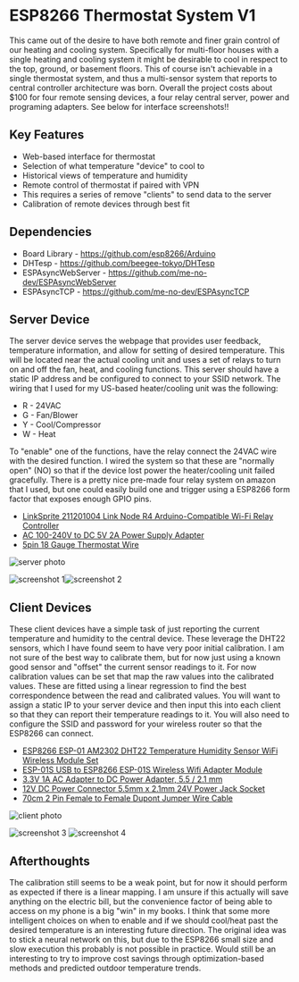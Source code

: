 
# ESP8266 Thermostat System V1


This came out of the desire to have both remote and finer grain control of our heating and cooling system.
Specifically for multi-floor houses with a single heating and cooling system it might be desirable to cool in respect to the top, ground, or basement floors.
This of course isn't achievable in a single thermostat system, and thus a multi-sensor system that reports to central controller architecture was born.
Overall the project costs about $100 for four remote sensing devices, a four relay central server, power and programing adapters.
See below for interface screenshots!!


## Key Features

* Web-based interface for thermostat
* Selection of what temperature "device" to cool to
* Historical views of temperature and humidity
* Remote control of thermostat if paired with VPN
* This requires a series of remove "clients" to send data to the server
* Calibration of remote devices through best fit


## Dependencies


* Board Library - https://github.com/esp8266/Arduino
* DHTesp - https://github.com/beegee-tokyo/DHTesp
* ESPAsyncWebServer - https://github.com/me-no-dev/ESPAsyncWebServer
* ESPAsyncTCP - https://github.com/me-no-dev/ESPAsyncTCP


## Server Device

The server device serves the webpage that provides user feedback, temperature information, and allow for setting of desired temperature.
This will be located near the actual cooling unit and uses a set of relays to turn on and off the fan, heat, and cooling functions.
This server should have a static IP address and be configured to connect to your SSID network.
The wiring that I used for my US-based heater/cooling unit was the following:

* R - 24VAC
* G - Fan/Blower
* Y - Cool/Compressor
* W - Heat

To "enable" one of the functions, have the relay connect the 24VAC wire with the desired function.
I wired the system so that these are "normally open" (NO) so that if the device lost power the heater/cooling unit failed gracefully.
There is a pretty nice pre-made four relay system on amazon that I used, but one could easily build one and trigger using a ESP8266 form factor that exposes enough GPIO pins.


* [LinkSprite 211201004 Link Node R4 Arduino-Compatible Wi-Fi Relay Controller](https://www.amazon.com/dp/product/B088BHFVQK/)
* [AC 100-240V to DC 5V 2A Power Supply Adapter](https://www.amazon.com/dp/product/B082D97W98/)
* [5pin 18 Gauge Thermostat Wire](https://www.amazon.com/dp/product/B0069F4HHC/)


![server photo](docs/JPEG_20190702_220502.jpg)

![screenshot 1](docs/Screenshot_20190702-220020.jpg)![screenshot 2](docs/Screenshot_20190702-220034.jpg)


## Client Devices

These client devices have a simple task of just reporting the current temperature and humidity to the central device.
These leverage the DHT22 sensors, which I have found seem to have very poor initial calibration.
I am not sure of the best way to calibrate them, but for now just using a known good sensor and "offset" the current sensor readings to it.
For now calibration values can be set that map the raw values into the calibrated values.
These are fitted using a linear regression to find the best correspondence between the read and calibrated values.
You will want to assign a static IP to your server device and then input this into each client so that they can report their temperature readings to it.
You will also need to configure the SSID and password for your wireless router so that the ESP8266 can connect.


* [ESP8266 ESP-01 AM2302 DHT22 Temperature Humidity Sensor WiFi Wireless Module Set](https://www.amazon.com/gp/product/B07L6CYFT9/)
* [ESP-01S USB to ESP8266 ESP-01S Wireless Wifi Adapter Module](https://www.amazon.com/gp/product/B07KF119YB/)
* [3.3V 1A AC Adapter to DC Power Adapter, 5.5 / 2.1 mm](https://www.amazon.com/gp/product/B07BGW2VXV/)
* [12V DC Power Connector 5.5mm x 2.1mm 24V Power Jack Socket](https://www.amazon.com/gp/product/B079R9WCG2/)
* [70cm 2 Pin Female to Female Dupont Jumper Wire Cable](https://www.amazon.com/gp/product/B07CPS72RR/)


![client photo](docs/JPEG_20190702_220221.jpg)

![screenshot 3](docs/Screenshot_20190819-201549.jpg)
![screenshot 4](docs/Screenshot_20190819-201555.jpg)



## Afterthoughts 

The calibration still seems to be a weak point, but for now it should perform as expected if there is a linear mapping.
I am unsure if this actually will save anything on the electric bill, but the convenience factor of being able to access on my phone is a big "win" in my books.
I think that some more intelligent choices on when to enable and if we should cool/heat past the desired temperature is an interesting future direction.
The original idea was to stick a neural network on this, but due to the ESP8266 small size and slow execution this probably is not possible in practice.
Would still be an interesting to try to improve cost savings through optimization-based methods and predicted outdoor temperature trends.

